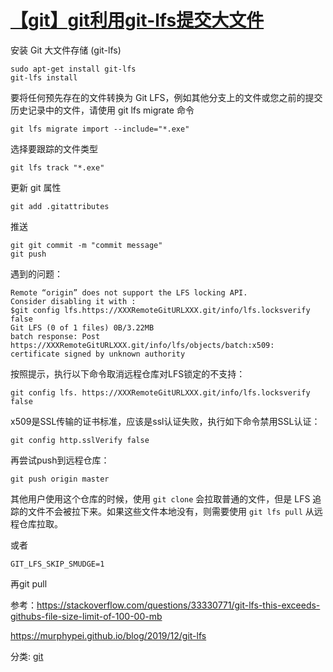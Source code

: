 # [【git】git利用git-lfs提交大文件](https://www.cnblogs.com/vickylinj/p/16207086.html)

安装 Git 大文件存储 (git-lfs)

```
sudo apt-get install git-lfs
git-lfs install
```

要将任何预先存在的文件转换为 Git LFS，例如其他分支上的文件或您之前的提交历史记录中的文件，请使用 git lfs migrate 命令

```
git lfs migrate import --include="*.exe" 
```

选择要跟踪的文件类型

```
git lfs track "*.exe"
```

更新 git 属性

```
git add .gitattributes
```

推送 

```
git git commit -m "commit message"
git push
```

遇到的问题：

```
Remote “origin” does not support the LFS locking API.
Consider disabling it with :
$git config lfs.https://XXXRemoteGitURLXXX.git/info/lfs.locksverify false
Git LFS (0 of 1 files) 0B/3.22MB
batch response: Post https://XXXRemoteGitURLXXX.git/info/lfs/objects/batch:x509: certificate signed by unknown authority
```

按照提示，执行以下命令取消远程仓库对LFS锁定的不支持：

```
git config lfs. https://XXXRemoteGitURLXXX.git/info/lfs.locksverify false
```

x509是SSL传输的证书标准，应该是ssl认证失败，执行如下命令禁用SSL认证：

```
git config http.sslVerify false
```

再尝试push到远程仓库：

```
git push origin master
```

其他用户使用这个仓库的时候，使用 `git clone` 会拉取普通的文件，但是 LFS 追踪的文件不会被拉下来。如果这些文件本地没有，则需要使用 `git lfs pull` 从远程仓库拉取。

或者

```
GIT_LFS_SKIP_SMUDGE=1
```

再git pull

参考：https://stackoverflow.com/questions/33330771/git-lfs-this-exceeds-githubs-file-size-limit-of-100-00-mb

https://murphypei.github.io/blog/2019/12/git-lfs

 

分类: [git](https://www.cnblogs.com/vickylinj/category/2147202.html)